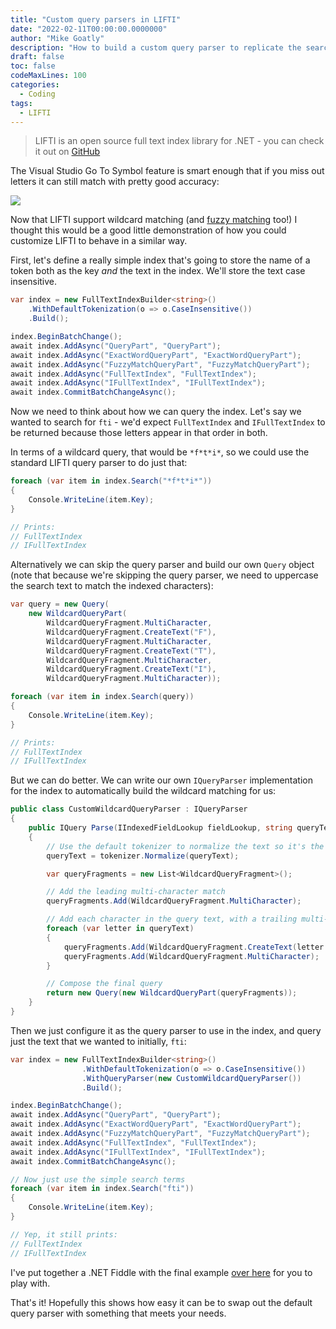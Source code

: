 ```yaml
---
title: "Custom query parsers in LIFTI"
date: "2022-02-11T00:00:00.0000000"
author: "Mike Goatly"
description: "How to build a custom query parser to replicate the searching used by Visual Studio's Go To Symbol"
draft: false
toc: false
codeMaxLines: 100
categories:
  - Coding
tags:
  - LIFTI
---
```


> LIFTI is an open source full text index library for .NET - you can check it out on [GitHub](https://github.com/mikegoatly/lifti)

The Visual Studio Go To Symbol feature is smart enough that if you miss out letters it can still match with pretty good accuracy:

![](/images/post/visual-studio-searching.png)

Now that LIFTI support wildcard matching (and [fuzzy matching](https://mikegoatly.github.io/lifti/docs/searching/#fuzzy-matching) too!) I thought this would be a good little demonstration of how you could customize LIFTI to behave in a similar way.

First, let's define a really simple index that's going to store the name of a
token both as the key *and* the text in the index. We'll store the text
case insensitive.

``` csharp
var index = new FullTextIndexBuilder<string>()
    .WithDefaultTokenization(o => o.CaseInsensitive())
    .Build();

index.BeginBatchChange();
await index.AddAsync("QueryPart", "QueryPart");
await index.AddAsync("ExactWordQueryPart", "ExactWordQueryPart");
await index.AddAsync("FuzzyMatchQueryPart", "FuzzyMatchQueryPart");
await index.AddAsync("FullTextIndex", "FullTextIndex");
await index.AddAsync("IFullTextIndex", "IFullTextIndex");
await index.CommitBatchChangeAsync();
```

Now we need to think about how we can query the index. Let's say we wanted to search for `fti` - we'd expect `FullTextIndex` and `IFullTextIndex` to be returned because those letters appear in that order in both.

In terms of a wildcard query, that would be `*f*t*i*`, so we could use the standard LIFTI query parser to do just that:

``` csharp
foreach (var item in index.Search("*f*t*i*"))
{
    Console.WriteLine(item.Key);
}

// Prints:
// FullTextIndex
// IFullTextIndex
```

Alternatively we can skip the query parser and build our own `Query` object (note that because we're skipping the query parser, we need to uppercase the search text to match the indexed characters):

``` csharp
var query = new Query(
    new WildcardQueryPart(
        WildcardQueryFragment.MultiCharacter,
        WildcardQueryFragment.CreateText("F"),
        WildcardQueryFragment.MultiCharacter,
        WildcardQueryFragment.CreateText("T"),
        WildcardQueryFragment.MultiCharacter,
        WildcardQueryFragment.CreateText("I"),
        WildcardQueryFragment.MultiCharacter));

foreach (var item in index.Search(query))
{
    Console.WriteLine(item.Key);
}

// Prints:
// FullTextIndex
// IFullTextIndex
```

But we can do better. We can write our own `IQueryParser` implementation for the index to automatically build the wildcard matching for us:

``` csharp
public class CustomWildcardQueryParser : IQueryParser
{
    public IQuery Parse(IIndexedFieldLookup fieldLookup, string queryText, ITokenizer tokenizer)
    {
        // Use the default tokenizer to normalize the text so it's the same as in the index
        queryText = tokenizer.Normalize(queryText);

        var queryFragments = new List<WildcardQueryFragment>();

        // Add the leading multi-character match
        queryFragments.Add(WildcardQueryFragment.MultiCharacter);

        // Add each character in the query text, with a trailing multi-character match
        foreach (var letter in queryText)
        {
            queryFragments.Add(WildcardQueryFragment.CreateText(letter.ToString()));
            queryFragments.Add(WildcardQueryFragment.MultiCharacter);
        }

        // Compose the final query
        return new Query(new WildcardQueryPart(queryFragments));
    }
}
```

Then we just configure it as the query parser to use in the index, and query just the text that we wanted to initially, `fti`:

``` csharp
var index = new FullTextIndexBuilder<string>()
                .WithDefaultTokenization(o => o.CaseInsensitive())
                .WithQueryParser(new CustomWildcardQueryParser())
                .Build();

index.BeginBatchChange();
await index.AddAsync("QueryPart", "QueryPart");
await index.AddAsync("ExactWordQueryPart", "ExactWordQueryPart");
await index.AddAsync("FuzzyMatchQueryPart", "FuzzyMatchQueryPart");
await index.AddAsync("FullTextIndex", "FullTextIndex");
await index.AddAsync("IFullTextIndex", "IFullTextIndex");
await index.CommitBatchChangeAsync();

// Now just use the simple search terms
foreach (var item in index.Search("fti"))
{
    Console.WriteLine(item.Key);
}

// Yep, it still prints:
// FullTextIndex
// IFullTextIndex
```

I've put together a .NET Fiddle with the final example [over here](https://dotnetfiddle.net/RAv6r1) for you to play with.

That's it! Hopefully this shows how easy it can be to swap out the default query parser with something that meets your needs.
